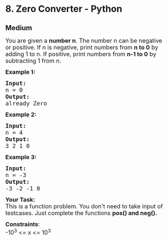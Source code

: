 # 8. Zero Converter - Python
## Medium 
<div class="problem-statement">
                <p></p><p><span style="font-size:18px">You are given a <strong>number n</strong>. The number n can be negative or positive. If n is negative, print numbers from <strong>n to 0</strong> by adding 1 to n. If positive, print numbers from <strong>n-1 to 0</strong> by subtracting 1 from n.</span></p>

<p><span style="font-size:18px"><strong>Example 1:</strong></span></p>

<pre><span style="font-size:18px"><strong>Input:</strong>
n = 0
<strong>Output:</strong>
already Zero</span>
</pre>

<p><span style="font-size:18px"><strong>Example 2:</strong></span></p>

<pre><span style="font-size:18px"><strong>Input:</strong>
n = 4
<strong>Output:</strong>
3 2 1 0</span>
</pre>

<p><span style="font-size:18px"><strong>Example 3:</strong></span></p>

<pre><span style="font-size:18px"><strong>Input:</strong>
n = -3
<strong>Output:</strong>
-3 -2 -1 0</span></pre>

<p><span style="font-size:18px"><strong>Your Task:</strong><br>
This is a function problem. You don't need to take input of testcases. Just complete the functions <strong>pos() and neg().</strong></span></p>

<p><span style="font-size:18px"><strong>Constraints</strong>:<br>
-10<sup>3</sup>&nbsp;&lt;= x &lt;= 10<sup>3</sup></span></p>
 <p></p>
            </div>
